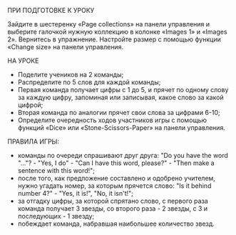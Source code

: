 ПРИ ПОДГОТОВКЕ К УРОКУ

Зайдите в шестеренку «Page collections» на панели управления и выберите галочкой нужную коллекцию в колонке «Images 1» и «Images 2». Вернитесь в упражнение. Настройте размер с помощью функции «Change size» на панели управления.

НА УРОКЕ

- Поделите учеников на 2 команды;
- Распределите по 5 слов для каждой команды;
- Первая команда получает цифры с 1 до 5, и прячет по одному слову за каждую цифру, запоминая или записывая, какое слово за какой цифрой;
- Вторая команда по аналогии прячет свои слова за цифрами 6-10;
- Определите очередность ходов участников игры с помощью функций «Dice» или «Stone-Scissors-Paper» на панели управления.

ПРАВИЛА ИГРЫ:

- команды по очереди спрашивают друг друга: "Do you have the word "..."? - "Yes, I do" - "Can I have this word, please?" - "Then make a sentence with this word!";
- после того, как предложение составлено и одобрено учителем, нужно угадать номер, за которым прячется слово: "Is it behind number 4?" - "Yes, it is!", "No, it isn't!";
- за отгадку цифры, за которой спрятано слово, с первого раза команда получает 3 звезды, со второго раза - 2 звезды, с 3 и последующих - 1 звезду;
- побеждает команда, набравшая наибольшее количество звезд.
